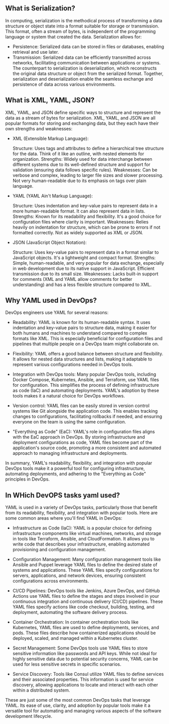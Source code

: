 ## What is Serialization?
In computing, serialization is the methodical process of transforming a data structure or object state into a format suitable for storage or transmission. This format, often a stream of bytes, is independent of the programming language or system that created the data. Serialization allows for:

- Persistence: Serialized data can be stored in files or databases, enabling retrieval and use later.
- Transmission: Serialized data can be efficiently transmitted across networks, facilitating communication between applications or systems.
The counterpart to serialization is deserialization, which reconstructs the original data structure or object from the serialized format. Together, serialization and deserialization enable the seamless exchange and persistence of data across various environments.


## What is XML, YAML, JSON?

XML, YAML, and JSON  define specific ways to structure and represent the data as a stream of bytes for serialization.
XML, YAML, and JSON are all popular formats for storing and exchanging data, but they each have their own strengths and weaknesses:

- XML (Extensible Markup Language):

    Structure: Uses tags and attributes to define a hierarchical tree structure for the data. Think of it like an outline, with nested elements for organization.
    Strengths: Widely used for data interchange between different systems due to its well-defined structure and support for validation (ensuring data follows specific rules).
    Weaknesses: Can be verbose and complex, leading to larger file sizes and slower processing. Not very human-readable due to its emphasis on tags over plain language.
- YAML (YAML Ain't Markup Language):

    Structure: Uses indentation and key-value pairs to represent data in a more human-readable format. It can also represent data in lists.
    Strengths: Known for its readability and flexibility. It's a good choice for configuration files where clarity is important.
    Weaknesses: Relies heavily on indentation for structure, which can be prone to errors if not formatted correctly. Not as widely supported as XML or JSON.
- JSON (JavaScript Object Notation):

    Structure: Uses key-value pairs to represent data in a format similar to JavaScript objects. It's a lightweight and compact format.
    Strengths: Simple, human-readable, and very popular for data exchange, especially in web development due to its native support in JavaScript. Efficient transmission due to its small size.
    Weaknesses: Lacks built-in support for comments (XML and YAML allow comments for better understanding) and has a less flexible structure compared to XML.


## Why YAML used in DevOps?

DevOps engineers use YAML for several reasons:

- Readability: YAML is known for its human-readable syntax. It uses indentation and key-value pairs to structure data, making it easier for both humans and machines to understand compared to complex formats like XML. This is especially beneficial for configuration files and pipelines that multiple people on a DevOps team might collaborate on.

- Flexibility: YAML offers a good balance between structure and flexibility. It allows for nested data structures and lists, making it adaptable to represent various configurations needed in DevOps tools.

- Integration with DevOps tools: Many popular DevOps tools, including Docker Compose, Kubernetes, Ansible, and Terraform, use YAML files for configuration. This simplifies the process of defining infrastructure as code (IaC) and automating deployments.  YAML's adoption by these tools makes it a natural choice for DevOps workflows.

- Version control:  YAML files can be easily stored in version control systems like Git alongside the application code. This enables tracking changes to configurations, facilitating rollbacks if needed, and ensuring everyone on the team is using the same configuration.

- "Everything as Code" (EaC):  YAML's role in configuration files aligns with the EaC approach in DevOps. By storing infrastructure and deployment configurations as code, YAML files become part of the application's source code, promoting a more consistent and automated approach to managing infrastructure and deployments.

In summary, YAML's readability, flexibility, and integration with popular DevOps tools make it a powerful tool for configuring infrastructure, automating deployments, and adhering to the "Everything as Code" principles in DevOps.


## In WHich DevOPS tasks yaml used?

YAML is used in a variety of DevOps tasks, particularly those that benefit from its readability, flexibility, and integration with popular tools. Here are some common areas where you'll find YAML in DevOps:

- Infrastructure as Code (IaC): YAML is a popular choice for defining infrastructure components like virtual machines, networks, and storage in tools like Terraform, Ansible, and CloudFormation. It allows you to write code that describes your infrastructure, enabling automated provisioning and configuration management.

- Configuration Management: Many configuration management tools like Ansible and Puppet leverage YAML files to define the desired state of systems and applications. These YAML files specify configurations for servers, applications, and network devices, ensuring consistent configurations across environments.

- CI/CD Pipelines: DevOps tools like Jenkins, Azure DevOps, and GitHub Actions use YAML files to define the stages and steps involved in your continuous integration and continuous delivery (CI/CD) pipelines.  These YAML files specify actions like code checkout, building, testing, and deployment, automating the software delivery process.

- Container Orchestration: In container orchestration tools like Kubernetes, YAML files are used to define deployments, services, and pods. These files describe how containerized applications should be deployed, scaled, and managed within a Kubernetes cluster.

- Secret Management: Some DevOps tools use YAML files to store sensitive information like passwords and API keys. While not ideal for highly sensitive data due to potential security concerns, YAML can be used for less sensitive secrets in specific scenarios.

- Service Discovery: Tools like Consul utilize YAML files to define services and their associated properties. This information is used for service discovery, allowing applications to locate and interact with each other within a distributed system.

These are just some of the most common DevOps tasks that leverage YAML. Its ease of use, clarity, and adoption by popular tools make it a versatile tool for automating and managing various aspects of the software development lifecycle.